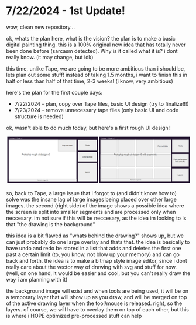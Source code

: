 # 7/22/2024 - 1st Update!

wow, clean new repository...

ok, whats the plan here, what is the vision? the plan is to make a basic digital painting thing. this is a 100% original new idea that has totally never been done before (sarcasm detected). Why is it called what it is? i dont really know. (it may change, but idk)

this time, unlike Tape, we are going to be more ambitious than i should be, lets plan out some stuff! instead of taking 1.5 months, i want to finish this in half or less than half of that time, 2-3 weeks! (i know, very ambitious)

here's the plan for the first couple days:

- 7/22/2024 - plan, copy over Tape files, basic UI design (try to finalize!!!)
- 7/23/2024 - remove unnecessary tape files (only basic UI and code structure is needed)

ok, wasn't able to do much today, but here's a first rough UI design!

![ui design v0](</updatelogs/images/072024/07222024 - 1.png>)

so, back to Tape, a large issue that i forgot to (and didn't know how to) solve was the insane lag of large images being placed over other large images. the second (right side) of the image shows a possible idea where the screen is split into smaller segments and are processed only when neccesary. im not sure if this will be neccesary, as the idea im looking to is that "the drawing is the background"

this idea is a bit flawed as "whats behind the drawing?" shows up, but we can just probably do one large overlay and thats that. the idea is basically to have undo and redo be stored in a list that adds and deletes the first one past a certain limit (to, you know, not blow up your memory) and can go back and forth. the idea is to make a bitmap style image editor, since i dont really care about the vector way of drawing with svg and stuff for now. (well, on one hand, it would be easier and cool, but you can't really draw the way i am planning with it)

the background image will exist and when tools are being used, it will be on a temporary layer that will show up as you draw, and will be merged on top of the active drawing layer when the tool/mouse is released. right, so the layers. of course, we will have to overlay them on top of each other, but this is where i HOPE optimized pre-processed stuff can help